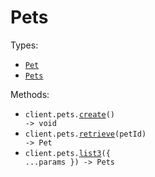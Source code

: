 # Pets

Types:

- <code><a href="./src/resources/pets.ts">Pet</a></code>
- <code><a href="./src/resources/pets.ts">Pets</a></code>

Methods:

- <code title="post /pets">client.pets.<a href="./src/resources/pets.ts">create</a>() -> void</code>
- <code title="get /pets/{petId}">client.pets.<a href="./src/resources/pets.ts">retrieve</a>(petId) -> Pet</code>
- <code title="get /pets">client.pets.<a href="./src/resources/pets.ts">list3</a>({ ...params }) -> Pets</code>

